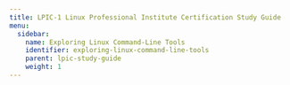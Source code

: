```yaml
---
title: LPIC-1 Linux Professional Institute Certification Study Guide
menu:
  sidebar:
    name: Exploring Linux Command-Line Tools
    identifier: exploring-linux-command-line-tools
    parent: lpic-study-guide
    weight: 1
---
```

